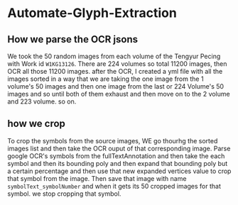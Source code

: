 # Automate-Glyph-Extraction

## How we parse the OCR jsons
We took the 50 random images from each volume of the Tengyur Pecing with Work id `W1KG13126`.
There are 224 volumes so total 11200 images, then OCR all those 11200 images. after the OCR, I created a yml file with all the images sorted in a way that we are taking the one image from the 1 volume's 50 images and then one image from the last or 224 Volume's 50 images and so until both of them exhaust and then move on to the 2 volume and 223 volume. so on.


## how we crop
To crop the symbols from the source images, WE go thourhg the sorted images list and then take the OCR ouput of that corresponding image. Parse google OCR's symbols from the fullTextAnnotation
and then take the each symbol and then its bounding poly and then expand that bounding poly but a certain percentage
and then use that new expanded vertices value to crop that symbol from the image. Then save that image with name `symbolText_symbolNumber` and when it gets its 50 cropped images for that symbol. we stop cropping that symbol.